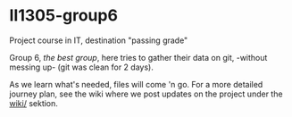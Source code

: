 # II1305-group6
Project course in IT, destination "passing grade"

Group 6, *the best group*, here tries to gather their data on git, -without messing up- (git was clean for 2 days).

As we learn what's needed, files will come 'n go.
For a more detailed journey plan, see the wiki where we post updates on the project under the [wiki/](Blog) sektion.
